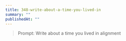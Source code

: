 ```yaml
---
title: 348-write-about-a-time-you-lived-in
summary: ""
publishedAt: ""
---
```


> Prompt: Write about a time you lived in alignment


